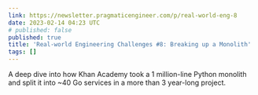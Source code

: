 ```yaml
---
link: https://newsletter.pragmaticengineer.com/p/real-world-eng-8
date: 2023-02-14 04:23 UTC
# published: false
published: true
title: 'Real-world Engineering Challenges #8: Breaking up a Monolith'
tags: []
---
```


A deep dive into how Khan Academy took a 1 million-line Python monolith and split it into ~40 Go services in a more than 3 year-long project.
